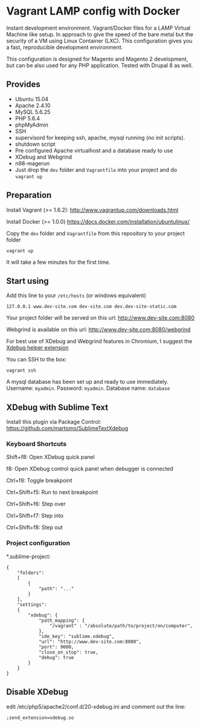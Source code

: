 # Vagrant LAMP config with Docker

Instant development environment. Vagrant/Docker files for a LAMP Virtual Machine like setup. In approach to give the speed of the bare metal but the security of a VM using Linux Container (LXC). This configuration gives you a fast, reproducible development environment.

This configuration is designed for Magento and Magento 2 development, but can be also used for any PHP application. Tested with Drupal 8 as well.

## Provides

  * Ubuntu 15.04
  * Apache 2.4.10
  * MySQL 5.6.25
  * PHP 5.6.4
  * phpMyAdmin
  * SSH
  * supervisord for keeping ssh, apache, mysql running (no init scripts).
  * shutdown script
  * Pre configured Apache virtualhost and a database ready to use
  * XDebug and Webgrind
  * n98-magerun
  * Just drop the `dev` folder and `Vagrantfile` into your project and do `vagrant up`

## Preparation

Install Vagrant (>= 1.6.2): http://www.vagrantup.com/downloads.html

Install Docker (>= 1.0.0) https://docs.docker.com/installation/ubuntulinux/

Copy the `dev` folder and `Vagrantfile` from this repository to your project folder

    vagrant up

It will take a few minutes for the first time.

## Start using

Add this line to your `/etc/hosts` (or windows equivalent)

    127.0.0.1 www.dev-site.com dev-site.com dev.dev-site-static.com

Your project folder will be served on this url: http://www.dev-site.com:8080

Webgrind is available on this url: http://www.dev-site.com:8080/webgrind

For best use of XDebug and Webgrind features in Chromium, I suggest the [Xdebug helper extension](https://chrome.google.com/webstore/detail/xdebug-helper/eadndfjplgieldjbigjakmdgkmoaaaoc)

You can SSH to the box:

    vagrant ssh

A mysql database has been set up and ready to use immediately. Username: `myadmin`. Password: `myadmin`. Database name: `database`

## XDebug with Sublime Text

Install this plugin via Package Control: https://github.com/martomo/SublimeTextXdebug

### Keyboard Shortcuts

Shift+f8: Open XDebug quick panel

f8: Open XDebug control quick panel when debugger is connected

Ctrl+f8: Toggle breakpoint

Ctrl+Shift+f5: Run to next breakpoint

Ctrl+Shift+f6: Step over

Ctrl+Shift+f7: Step into

Ctrl+Shift+f8: Step out

### Project configuration

*.sublime-project:

    {
        "folders":
        [
            {
                "path": "..."
            }
        ],
        "settings":
        {
            "xdebug": {
                "path_mapping": {
                    "/vagrant" : "/absolute/path/to/project/on/computer",
                },
                "ide_key": "sublime.xdebug",
                "url": "http://www.dev-site.com:8080",
                "port": 9000,
                "close_on_stop": true,
                "debug": true
            }
        }
    }

## Disable XDebug

edit /etc/php5/apache2/conf.d/20-xdebug.ini and comment out the line:

```
;zend_extension=xdebug.so
```
